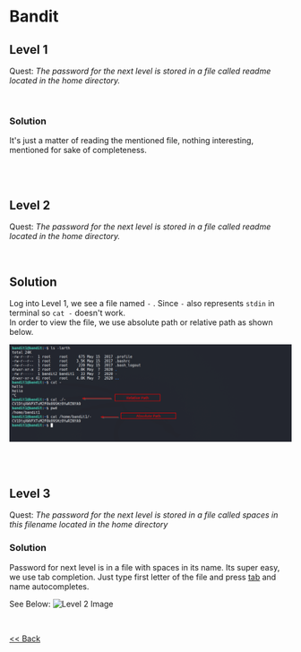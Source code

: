# Bandit

## Level 1

Quest: <em>The password for the next level is stored in a file called readme located in the home directory.</em>

<br/>

### Solution

It's just a matter of reading the mentioned file, nothing interesting, mentioned for sake of completeness.

<br/>
<br/>

## Level 2
Quest: <em>The password for the next level is stored in a file called readme located in the home directory.</em>

<br/>

## Solution
Log into Level 1, we see a file named `-` . Since `-` also represents `stdin` in terminal so `cat -` doesn't work.<br/>
In order to view the file, we use absolute path or relative path as shown below.

![Level 1 Image](./images/Level1.png)

<br/>
<br/>

## Level 3

Quest: <em>The password for the next level is stored in a file called spaces in this filename located in the home directory</em>


### Solution

Password for next level is in a file with spaces in its name. Its super easy, we use tab completion. Just type first letter of the file and press <u>tab</u> and name autocompletes.<br/>

See Below:
![Level 2 Image](./Level2.png)

<br/>


[<< Back](https://grey-fish.github.io/Bandit/index.html)
